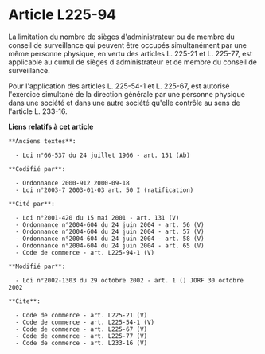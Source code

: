 # Article L225-94

La limitation du nombre de sièges d'administrateur ou de membre du conseil de surveillance qui peuvent être occupés
simultanément par une même personne physique, en vertu des articles L. 225-21 et L. 225-77, est applicable au cumul de sièges
d'administrateur et de membre du conseil de surveillance. 

Pour l'application des articles L. 225-54-1 et L. 225-67, est autorisé l'exercice simultané de la direction générale par une
personne physique dans une société et dans une autre société qu'elle contrôle au sens de l'article L. 233-16.

**Liens relatifs à cet article**

	**Anciens textes**:

	  - Loi n°66-537 du 24 juillet 1966 - art. 151 (Ab)

	**Codifié par**:

	  - Ordonnance 2000-912 2000-09-18
	  - Loi n°2003-7 2003-01-03 art. 50 I (ratification)

	**Cité par**:

	  - Loi n°2001-420 du 15 mai 2001 - art. 131 (V)
	  - Ordonnance n°2004-604 du 24 juin 2004 - art. 56 (V)
	  - Ordonnance n°2004-604 du 24 juin 2004 - art. 57 (V)
	  - Ordonnance n°2004-604 du 24 juin 2004 - art. 58 (V)
	  - Ordonnance n°2004-604 du 24 juin 2004 - art. 65 (V)
	  - Code de commerce - art. L225-94-1 (V)

	**Modifié par**:

	  - Loi n°2002-1303 du 29 octobre 2002 - art. 1 () JORF 30 octobre 2002

	**Cite**:

	  - Code de commerce - art. L225-21 (V)
	  - Code de commerce - art. L225-54-1 (V)
	  - Code de commerce - art. L225-67 (V)
	  - Code de commerce - art. L225-77 (V)
	  - Code de commerce - art. L233-16 (V)
